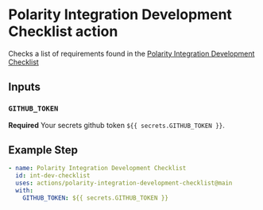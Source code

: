 # Polarity Integration Development Checklist action

Checks a list of requirements found in the [Polarity Integration Development Checklist](https://polarity.atlassian.net/wiki/spaces/PROD/pages/126255145/Integration+Development+Checklist)

## Inputs

### `GITHUB_TOKEN`

**Required** Your secrets github token `${{ secrets.GITHUB_TOKEN }}`.


## Example Step

```yaml
- name: Polarity Integration Development Checklist
  id: int-dev-checklist
  uses: actions/polarity-integration-development-checklist@main
  with:
    GITHUB_TOKEN: ${{ secrets.GITHUB_TOKEN }}
```
